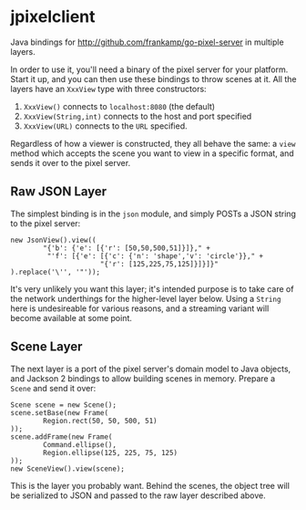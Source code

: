 # jpixelclient
Java bindings for http://github.com/frankamp/go-pixel-server in multiple layers.

In order to use it, you'll need a binary of the pixel server for your platform.
Start it up, and you can then use these bindings to throw scenes at it. All the
layers have an `XxxView` type with three constructors:

1.  `XxxView()` connects to `localhost:8080` (the default)
1.  `XxxView(String,int)` connects to the host and port specified
1.  `XxxView(URL)` connects to the `URL` specified.

Regardless of how a viewer is constructed, they all behave the same: a `view`
method which accepts the scene you want to view in a specific format, and sends
it over to the pixel server.

## Raw JSON Layer

The simplest binding is in the `json` module, and simply POSTs a JSON string to
the pixel server:

    new JsonView().view((
            "{'b': {'e': [{'r': [50,50,500,51]}]}," +
             "'f': [{'e': [{'c': {'n': 'shape','v': 'circle'}}," +
                          "{'r': [125,225,75,125]}]}]}"
    ).replace('\'', '"'));

It's very unlikely you want this layer; it's intended purpose is to take care of
the network underthings for the higher-level layer below. Using a `String` here
is undesireable for various reasons, and a streaming variant will become
available at some point.

## Scene Layer

The next layer is a port of the pixel server's domain model to Java objects, and
Jackson 2 bindings to allow building scenes in memory. Prepare a `Scene` and
send it over:


    Scene scene = new Scene();
    scene.setBase(new Frame(
            Region.rect(50, 50, 500, 51)
    ));
    scene.addFrame(new Frame(
            Command.ellipse(),
            Region.ellipse(125, 225, 75, 125)
    ));
    new SceneView().view(scene);

This is the layer you probably want. Behind the scenes, the object tree will be
serialized to JSON and passed to the raw layer described above.
